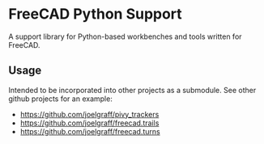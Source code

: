 # FreeCAD Python Support

A support library for Python-based workbenches and tools written for FreeCAD.

## Usage

Intended to be incorporated into other projects as a submodule.  See other github projects for an example:

* https://github.com/joelgraff/pivy_trackers
* https://github.com/joelgraff/freecad.trails
* https://github.com/joelgraff/freecad.turns
